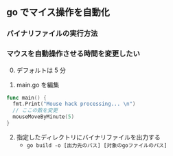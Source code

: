 ## go でマイス操作を自動化

### バイナリファイルの実行方法

### マウスを自動操作させる時間を変更したい

0. デフォルトは 5 分

1. main.go を編集

```main.go
func main() {
  fmt.Print("Mouse hack processing... \n")
  // ここの数を変更
  mouseMoveByMinute(5)
}
```

2. 指定したディレクトリにバイナリファイルを出力する
   - `go build -o [出力先のパス] [対象のgoファイルのパス]`
